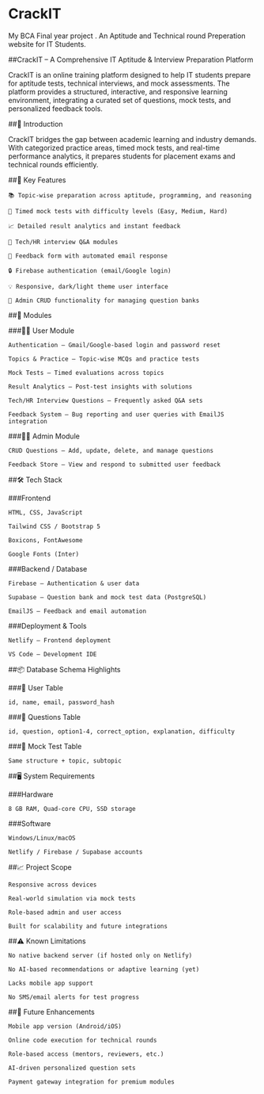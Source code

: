 # CrackIT
My BCA Final year project . An Aptitude and Technical round Preperation website for IT Students.


##CrackIT – A Comprehensive IT Aptitude & Interview Preparation Platform

CrackIT is an online training platform designed to help IT students prepare for aptitude tests, technical interviews, and mock assessments. The platform provides a structured, interactive, and responsive learning environment, integrating a curated set of questions, mock tests, and personalized feedback tools.


##🚀 Introduction

CrackIT bridges the gap between academic learning and industry demands. With categorized practice areas, timed mock tests, and real-time performance analytics, it prepares students for placement exams and technical rounds efficiently.


##🎯 Key Features

    📚 Topic-wise preparation across aptitude, programming, and reasoning

    🧠 Timed mock tests with difficulty levels (Easy, Medium, Hard)

    📈 Detailed result analytics and instant feedback

    🤖 Tech/HR interview Q&A modules

    📝 Feedback form with automated email response

    🔒 Firebase authentication (email/Google login)

    💡 Responsive, dark/light theme user interface

    🎯 Admin CRUD functionality for managing question banks


##🧩 Modules

###👨‍🎓 User Module

    Authentication – Gmail/Google-based login and password reset

    Topics & Practice – Topic-wise MCQs and practice tests

    Mock Tests – Timed evaluations across topics

    Result Analytics – Post-test insights with solutions

    Tech/HR Interview Questions – Frequently asked Q&A sets

    Feedback System – Bug reporting and user queries with EmailJS integration

###👨‍💼 Admin Module

    CRUD Questions – Add, update, delete, and manage questions

    Feedback Store – View and respond to submitted user feedback



##🛠️ Tech Stack

###Frontend

    HTML, CSS, JavaScript

    Tailwind CSS / Bootstrap 5

    Boxicons, FontAwesome

    Google Fonts (Inter)

###Backend / Database

    Firebase – Authentication & user data

    Supabase – Question bank and mock test data (PostgreSQL)

    EmailJS – Feedback and email automation

###Deployment & Tools

    Netlify – Frontend deployment

    VS Code – Development IDE


##📦 Database Schema Highlights

###🔐 User Table

    id, name, email, password_hash

###🧾 Questions Table

    id, question, option1-4, correct_option, explanation, difficulty

###📝 Mock Test Table

    Same structure + topic, subtopic



##🖥️ System Requirements

###Hardware

    8 GB RAM, Quad-core CPU, SSD storage

###Software

    Windows/Linux/macOS

    Netlify / Firebase / Supabase accounts


##📈 Project Scope

    Responsive across devices

    Real-world simulation via mock tests

    Role-based admin and user access

    Built for scalability and future integrations


##⚠️ Known Limitations

    No native backend server (if hosted only on Netlify)

    No AI-based recommendations or adaptive learning (yet)

    Lacks mobile app support

    No SMS/email alerts for test progress


##🔮 Future Enhancements

    Mobile app version (Android/iOS)

    Online code execution for technical rounds

    Role-based access (mentors, reviewers, etc.)

    AI-driven personalized question sets

    Payment gateway integration for premium modules



